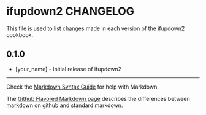 ifupdown2 CHANGELOG
===================

This file is used to list changes made in each version of the ifupdown2 cookbook.

0.1.0
-----
- [your_name] - Initial release of ifupdown2

- - -
Check the [Markdown Syntax Guide](http://daringfireball.net/projects/markdown/syntax) for help with Markdown.

The [Github Flavored Markdown page](http://github.github.com/github-flavored-markdown/) describes the differences between markdown on github and standard markdown.
